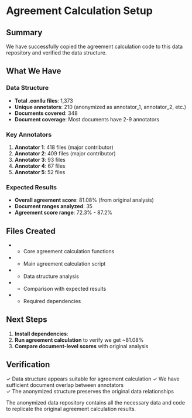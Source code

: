 # Agreement Calculation Setup

## Summary

We have successfully copied the agreement calculation code to this data repository and verified the data structure.

## What We Have

### Data Structure
- **Total .conllu files**: 1,373
- **Unique annotators**: 210 (anonymized as annotator_1, annotator_2, etc.)
- **Documents covered**: 348
- **Document coverage**: Most documents have 2-9 annotators

### Key Annotators
1. **Annotator 1**: 418 files (major contributor)
2. **Annotator 2**: 409 files (major contributor)  
3. **Annotator 3**: 93 files
4. **Annotator 4**: 67 files
5. **Annotator 5**: 52 files

### Expected Results
- **Overall agreement score**: 81.08% (from original analysis)
- **Document ranges analyzed**: 35
- **Agreement score range**: 72.3% - 87.2%

## Files Created

-  - Core agreement calculation functions
-  - Main agreement calculation script
-  - Data structure analysis
-  - Comparison with expected results
-  - Required dependencies

## Next Steps

1. **Install dependencies**: 
2. **Run agreement calculation** to verify we get ~81.08%
3. **Compare document-level scores** with original analysis

## Verification

✓ Data structure appears suitable for agreement calculation
✓ We have sufficient document overlap between annotators  
✓ The anonymized structure preserves the original data relationships

The anonymized data repository contains all the necessary data and code to replicate the original agreement calculation results.

